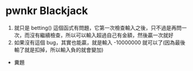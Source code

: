# pwnkr Blackjack
1. 就只是 betting() 這個函式有問題，它第一次檢查輸入之後，只不過是再問一次，而沒有繼續檢查，所以可以輸入超過自己有金額，然後贏一次就好
2. 如果沒有這個 bug，其實也能贏，就是輸入 -10000000 就可以了(因為最後輸了就是扣掉，所以輸入負的就會變加)

* 糞題
